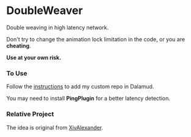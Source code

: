 # DoubleWeaver
Double weaving in high latency network.

Don't try to change the animation lock limitation in the code, or you are **cheating**.

**Use at your own risk.**

### To Use

Follow the [instructions](https://github.com/Bluefissure/DalamudPlugins/tree/Bluefissure) to add my custom repo in Dalamud.

You may need to install **PingPlugin** for a better latency detection.

### Relative Project

The idea is original from [XivAlexander](https://github.com/Soreepeong/XivAlexander).
